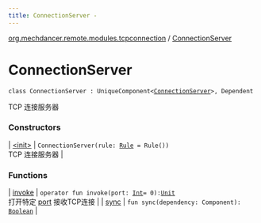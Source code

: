 ```yaml
---
title: ConnectionServer - 
---
```


[org.mechdancer.remote.modules.tcpconnection](../index.html) / [ConnectionServer](./index.html)

# ConnectionServer

`class ConnectionServer : UniqueComponent<`[`ConnectionServer`](./index.html)`>, Dependent`

TCP 连接服务器

### Constructors

| [&lt;init&gt;](-init-.html) | `ConnectionServer(rule: `[`Rule`](../../org.mechdancer.remote.modules.group/-rule/index.html)` = Rule())`<br>TCP 连接服务器 |

### Functions

| [invoke](invoke.html) | `operator fun invoke(port: `[`Int`](https://kotlinlang.org/api/latest/jvm/stdlib/kotlin/-int/index.html)` = 0): `[`Unit`](https://kotlinlang.org/api/latest/jvm/stdlib/kotlin/-unit/index.html)<br>打开特定 [port](invoke.html#org.mechdancer.remote.modules.tcpconnection.ConnectionServer$invoke(kotlin.Int)/port) 接收TCP连接 |
| [sync](sync.html) | `fun sync(dependency: Component): `[`Boolean`](https://kotlinlang.org/api/latest/jvm/stdlib/kotlin/-boolean/index.html) |

